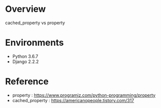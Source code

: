# Overview
cached_property vs property

# Environments
* Python 3.6.7
* Django 2.2.2

# Reference
* property : https://www.programiz.com/python-programming/property
* cached_property : https://americanopeople.tistory.com/317
